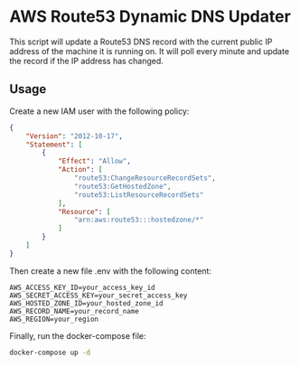 # AWS Route53 Dynamic DNS Updater

This script will update a Route53 DNS record with the current public IP address of the machine it is running on.
It will poll every minute and update the record if the IP address has changed.

## Usage

Create a new IAM user with the following policy:

```json
{
    "Version": "2012-10-17",
    "Statement": [
        {
            "Effect": "Allow",
            "Action": [
                "route53:ChangeResourceRecordSets",
                "route53:GetHostedZone",
                "route53:ListResourceRecordSets"
            ],
            "Resource": [
                "arn:aws:route53:::hostedzone/*"
            ]
        }
    ]
}
```

Then create a new file .env with the following content:

```
AWS_ACCESS_KEY_ID=your_access_key_id
AWS_SECRET_ACCESS_KEY=your_secret_access_key
AWS_HOSTED_ZONE_ID=your_hosted_zone_id
AWS_RECORD_NAME=your_record_name
AWS_REGION=your_region
```

Finally, run the docker-compose file:

```bash
docker-compose up -d
```
